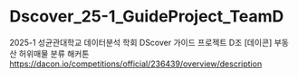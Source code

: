 # Dscover_25-1_GuideProject_TeamD
2025-1 성균관대학교 데이터분석 학회 DScover 가이드 프로젝트 D조
[데이콘] 부동산 허위매물 분류 해커톤
https://dacon.io/competitions/official/236439/overview/description
